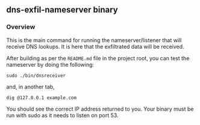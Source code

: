 ## dns-exfil-nameserver binary

### Overview

This is the main command for running the nameserver/listener that will receive DNS lookups. It is here that the
exfiltrated data will be received.

After building as per the `README.md` file in the project root, you can test the nameserver by doing the following:

```
sudo ./bin/dnsreceiver
```

and, in another tab,

```
dig @127.0.0.1 example.com
```

You should see the correct IP address returned to you. Your binary must be run with sudo as it needs to listen on port 53.
